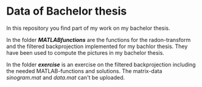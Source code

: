 # Data of Bachelor thesis

In this repository you find part of my work on my bachelor thesis.

In the folder ***MATLABfunctions*** are the functions for the radon-transform and the filtered backprojection implemented for my bachlor thesis. They have been used to compute the pictures in my bachelor thesis.

In the folder ***exercise*** is an exercise on the filtered backprojection including the needed MATLAB-functions and solutions. The matrix-data *sinogram.mat* and *data.mat* can't be uploaded.
